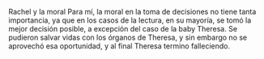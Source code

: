 Rachel y la moral
Para mí, la moral en la toma de decisiones no tiene tanta importancia, ya que en los casos de la lectura, en su mayoría, se tomó la mejor decisión posible, a excepción del caso de la baby Theresa. Se pudieron salvar vidas con los órganos de Theresa, y sin embargo no se aprovechó esa oportunidad, y al final Theresa termino falleciendo.
